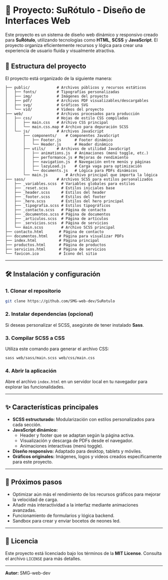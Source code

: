 # 🚀 Proyecto: SuRótulo - Diseño de Interfaces Web

Este proyecto es un sistema de diseño web dinámico y responsivo creado para **SuRótulo**, utilizando tecnologías como **HTML**, **SCSS** y **JavaScript**. El proyecto organiza eficientemente recursos y lógica para crear una experiencia de usuario fluida y visualmente atractiva.

## 📁 Estructura del proyecto

El proyecto está organizado de la siguiente manera:

```plaintext
├── public/            # Archivos públicos y recursos estáticos
│   ├── fonts/         # Tipografías personalizadas
│   ├── img/           # Imágenes del proyecto
│   ├── pdf/           # Archivos PDF visualizables/descargables
│   ├── svg/           # Gráficos SVG
│   └── vid/           # Videos del proyecto
├── web/               # Archivos procesados para producción
│   ├── css/           # Hojas de estilo CSS compiladas
│   │   ├── main.css   # Archivo CSS principal
│   │   └── main.css.map # Archivo para depuración SCSS
│   └── js/            # Archivos JavaScript
│       ├── components/    # Componentes JavaScript
│       │   ├── Footer.js      # Footer dinámico
│       │   └── Header.js      # Header dinámico
│       ├── utils/     # Archivos de utilidad JavaScript
│       │   ├── animations.js  # Animaciones (menú toggle, etc.)
│       │   ├── performance.js # Mejoras de rendimiento
│       │   ├── navigation.js  # Navegación entre menús y páginas
│       │   ├── lazyLoad.js    # Carga vaga para optimización
│       │   └── documents.js   # Lógica para PDFs dinámicos
│       └── main.js        # Archivo principal que importa la lógica
├── sass/              # Archivos SCSS para estilos personalizados
│   ├── _variables.scss  # Variables globales para estilos
│   ├── _reset.scss      # Estilos iniciales base
│   ├── _header.scss     # Estilos del header
│   ├── _footer.scss     # Estilos del footer
│   ├── _hero.scss       # Estilos del hero principal
│   ├── _tipografia.scss # Estilos tipográficos
│   ├── _contacto.scss   # Página de contacto
│   ├── _documentos.scss # Página de documentos
│   ├── _articulos.scss  # Página de artículos
│   ├── _servicios.scss  # Página de servicios
│   └── main.scss        # Archivo SCSS principal
├── contacto.html       # Página de contacto
├── documentos.html     # Página para visualizar PDFs
├── index.html          # Página principal
├── productos.html      # Página de productos
├── servicios.html      # Página de servicios
└── favicon.ico         # Ícono del sitio
```

---

## 🛠️ Instalación y configuración

### **1. Clonar el repositorio**

```bash
git clone https://github.com/SMG-web-dev/SuRotulo
```

### **2. Instalar dependencias (opcional)**

Si deseas personalizar el SCSS, asegúrate de tener instalado **Sass**.

### **3. Compilar SCSS a CSS**

Utiliza este comando para generar el archivo CSS:

```bash
sass web/sass/main.scss web/css/main.css
```

### **4. Abrir la aplicación**

Abre el archivo `index.html` en un servidor local en tu navegador para explorar las funcionalidades.

---

## ✨ Características principales

- **SCSS estructurado:** Modularización con estilos personalizados para cada sección.
- **JavaScript dinámico:**
  - Header y footer que se adaptan según la página activa.
  - Visualización y descarga de PDFs desde el navegador.
  - Animaciones interactivas (menú toggle).
- **Diseño responsivo:** Adaptado para desktop, tablets y móviles.
- **Gráficos originales:** Imágenes, logos y videos creados específicamente para este proyecto.

---

## 🚀 Próximos pasos

- Optimizar aún más el rendimiento de los recursos gráficos para mejorar la velocidad de carga.
- Añadir más interactividad a la interfaz mediante animaciones avanzadas.
- Funcionamiento de formularios y lógica backend.
- Sandbox para crear y enviar bocetos de neones led.

---

## 📝 Licencia

Este proyecto está licenciado bajo los términos de la **MIT License**. Consulta el archivo `LICENSE` para más detalles.

---

**Autor:** SMG-web-dev
